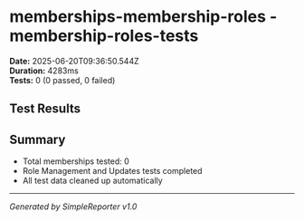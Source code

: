 # memberships-membership-roles - membership-roles-tests

**Date:** 2025-06-20T09:36:50.544Z  
**Duration:** 4283ms  
**Tests:** 0 (0 passed, 0 failed)

## Test Results



## Summary

- Total memberships tested: 0
- Role Management and Updates tests completed
- All test data cleaned up automatically

---
*Generated by SimpleReporter v1.0*

